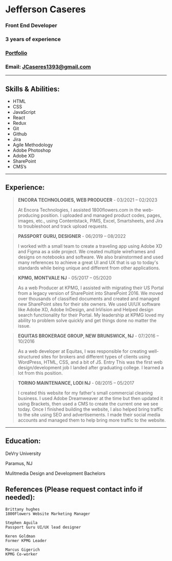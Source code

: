 # Jefferson Caseres
### Front End Developer
### 3 years of experience
### [Portfolio](https://jcaseres.github.io/)
### Email: JCaseres1393@gmail.com

---

## Skills & Abilities:
* HTML
* CSS
* JavaScript
* React
* Redux
* Git
* Github
* Jira
* Agile Methodology
* Adobe Photoshop
* Adobe XD
* SharePoint
* CMS’s

---

## Experience:

> **ENCORA TECHNOLOGIES, WEB PRODUCER** -
> 03/2021 – 02/2023
>
> At Encora Technologies, I assisted 1800flowers.com in the web-producing position. I uploaded and managed product codes, pages, images, etc., using Contentstack, PIMS, Excel, Smartsheets, and Jira to troubleshoot and track upload requests.

> **PASSPORT GURU, DESIGNER** -
> 06/2019 – 08/2022
>
> I worked with a small team to create a traveling app using Adobe XD and Figma as a side project. We created multiple wireframes and designs on notebooks and software. We also brainstormed and used many references to achieve a great UI and UX that is up to today's standards while being unique and different from other applications.

> **KPMG, MONTVALE NJ** -
> 05/2017 – 05/2020
>
> As a web Producer at KPMG, I assisted with migrating their US Portal from a legacy version of SharePoint into SharePoint 2016. We moved over thousands of classified documents and created and managed new SharePoint sites for their site owners. We used UI/UX software like Adobe XD, Adobe InDesign, and InVision and Helped design search functionality for their Portal. My leadership at KPMG loved my ability to problem solve quickly and get things done no matter the issue.

> **EQUITAS BROKERAGE GROUP, NEW BRUNSWICK, NJ** -
> 07/2016 – 10/2016
>
> As a web developer at Equitas, I was responsible for creating well-structured sites for brokers and different types of clients using WordPress, HTML, CSS, and a bit of JS. Entry This was the first web design/development job I landed after graduating college. I learned a lot from this position.

> **TORINO MAINTENANCE, LODI NJ** -
> 08/2015 – 05/2017
>
> I created this website for my father's small commercial cleaning business. I used Adobe Dreamweaver at the time but then updated it using Brackets, then used a CMS to create the current one we see today. Once I finished building the website, I also helped bring traffic to the site using SEO and advertisements. I made their social media accounts and managed them to help bring more traffic to the website.

---

## Education:

DeVry University

Paramus, NJ

Mulitmedia Design and Development Bachelors

## References (Please request contact info if needed):

```
Brittany hughes
1800Flowers Website Marketing Manager
```

```
Stephen Aguila
Passport Guru UI/UX lead designer 
```

```
Keren Goldman
Former KPMG Leader
```

```
Marcus Gigerich
KPMG Co-worker
```